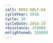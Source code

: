 ```yaml
---
cell: NR02-GOLF-04
cycleYear: 2016
cycle: 18
cycleDate: 2016-18
resistance: 374000
enlightened: 358000
---
```

